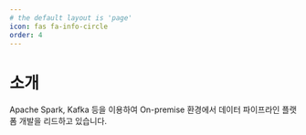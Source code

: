 ```yaml
---
# the default layout is 'page'
icon: fas fa-info-circle
order: 4
---
```


# 소개
Apache Spark, Kafka 등을 이용하여 On-premise 환경에서 데이터 파이프라인 플랫폼 개발을 리드하고 있습니다.